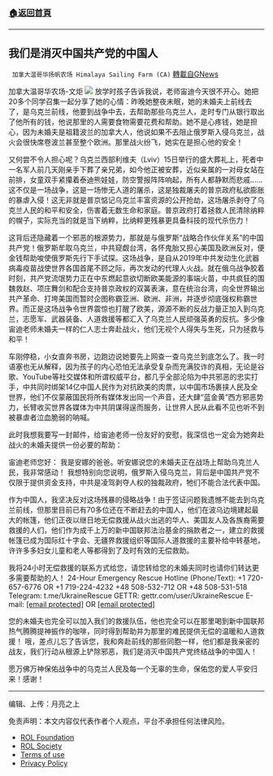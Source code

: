 ###  [:house:返回首頁](https://github.com/ourhimalayas/txt)
---


## 我们是消灭中国共产党的中国人
` 加拿大温哥华扬帆农场 Himalaya Sailing Farm (CA)` [轉載自GNews](https://gnews.org/zh-hans/2181663/)

加拿大温哥华农场-文炬
![](https://assets.gnews.org/wp-content/uploads/2022/03/photo_2022-03-17_02-07-07.jpg)
放学时孩子告诉我说，老师宙迪今天很不开心。她把20多个同学召集一起分享了她的心情：昨晚她整夜未眠，她的未婚夫上前线去了，是乌克兰前线，他要到战争中去，去帮助那些乌克兰人，走时专门从银行取出了他所有的钱，他说那里的人需要食物需要花费和帮助。她不是心疼钱，她是担心，因为未婚夫是祖籍波兰的加拿大人，他说如果不去阻止俄罗斯入侵乌克兰，战火会很快席卷波兰甚至整个欧洲。那里战火纷飞，她实在是担心他的安全！

又何尝不令人担心呢？乌克兰西部利维夫（Lviv）15日举行的盛大葬礼上，死者中一名军人前几天刚亲手下葬了亲兄弟，如今他正被安葬，近似亲属的一对母女站在前排，女童双手紧攥着泰迪熊娃娃，防空警报阵阵响起，所有人都静默而悲戚……这不仅是一场战争，这是一场惨无人道的屠杀，这是独裁屠夫的普京政府私欲膨胀的暴虐入侵！这无非就是普京惦记乌克兰丰富资源的公开抢劫，这场屠杀剥夺了乌克兰人民的和平和安全，伤害着无数生命和家庭。普京政府打着拯救人民清除纳粹的幌子，实际充当的就是当下纳粹，比纳粹更残暴更具备科技的现代杀伤力！

这背后还隐藏着一个邪恶的根源势力，那就是与俄罗斯“战略合作伙伴关系”的中国共产党！俄罗斯牟取乌克兰，中共窥觑台湾，各怀鬼胎又担心美国及欧洲反对，便金钱帮助唆使俄罗斯先行下手试探。这场战争，是自从2019年中共发动生化武器病毒疫苗战使世界各国首尾不顾之际，再次发动的代理人火战。就在俄乌战争胶着时刻，共产党流氓势力正在中东燃起意欲切断欧美能源的事端火苗，中共疯狂的围魏救赵、项庄舞剑和配合支持普京政权的双簧表演，意在统治台湾，向全世界输出共产革命、打垮美国而暂时企图称霸亚洲、欧洲、非洲，并逐步彻底强权称霸世界。而正是这场战争令世界震惊也打醒了欧美，源源不断的反战力量正加入到乌克兰，志愿军、武器装备、人道救援等都汇入了乌克兰人民顽强英勇的反抗。多少像宙迪老师未婚夫一样的仁人志士奔赴战火，他们无视个人得失与生死，只为拯救与和平！

车刚停稳，小女直奔书房，边跑边说她要先上网查一查乌克兰到底怎么了。我一时语塞也无从解释，因为孩子的内心恐怕无法承受复杂而充满狡诈的真相，无论是谷歌、YouTube等社交媒体和所谓权威平台，都几乎全部沦陷为中共邪恶的忠实打手，中共同时绑架14亿中国人民作为对抗欧美的肉票，以中国市场裹挟人民及全世界，他们不仅蒙蔽国民将所有媒体发出同一个声音，还大肆“蓝金黄”西方邪恶势力，长臂收买世界各媒体为中共阴谋得逞而服务，让世界人民从此看不见也听不到被暴虐者泣血脆弱的呐喊。

此时我想我要写一封邮件，给宙迪老师一份友好的安慰，我深信也一定会为她奔赴战火的未婚夫提供一份必要的帮助：

宙迪老师您好： 我是安娜的爸爸。听安娜说您的未婚夫正在战场上帮助乌克兰人民，我非常感动！ 我想特别向您说明，俄罗斯入侵乌克兰，背后是中国共产党不仅限于提供资金支持，中共是凌驾剥夺人权的独裁政府，牠们不能合法代表中国。

作为中国人，我坚决反对这场残暴的侵略战争！由于签证问题我遗憾不能去到乌克兰前线，但那里目前已有70多位还在不断赶去的中国人，他们在波乌边境建起最大的帐篷，他们正夜以继日地无偿救援从战火出逃的华人、美国友人及各族裔需要救援的人们，他们作为成千上万的新中国联邦法治基金的捐款者之一，建立的救援帐篷已成为国际红十字会、无疆界救援组织等国际人道救援的主要补给中转基地，许许多多妇女儿童和老人等都得到了及时有效的无偿救助。

我将24小时无偿救援的联系方式给您，请您转给您的未婚夫同时也请你们转达更多需要帮助的人！ 24-Hour Emergency Rescue Hotline (Phone/Text): +1 720-657-6776 OR +1 719-224-4232 +48 508-532-712 OR +48 508-531-518 Telegram: t.me/UkraineRescue GETTR: gettr.com/user/UkraineRescue E-mail: [\[email protected\]](/cdn-cgi/l/email-protection) OR [\[email protected\]](/cdn-cgi/l/email-protection)

您的未婚夫也完全可以加入我们的救援队伍，他也完全可以在那里喝到新中国联邦热气腾腾提神振作的咖啡，同时得到帮助并为那里的难民提供无偿的温暖和人道救援！ 哦，差点儿忘了告诉您，我和奔赴前线的那些同胞一样，他们都是我亲密的战友，我们行动从根源上铲除邪恶，我们是消灭中国共产党终结战争的中国人！

愿万佛万神保佑战争中的乌克兰人民及每一个无辜的生命，保佑您的爱人平安归来！感谢！

* * *

编辑、上传：月亮之上

 

免责声明：本文内容仅代表作者个人观点，平台不承担任何法律风险。

- [ROL Foundation](https://rolfoundation.org/)
- [ROL Society](https://rolsociety.org/)
- [Terms of use](https://gnews.org/terms-of-use-3/)
- [Privacy Policy](https://gnews.org/privacy-policy/)
